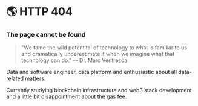 # :earth_americas:   HTTP 404
### The page cannot be found


> "We tame the wild potentital of technology to what is familiar to us and dramatically underestimate it when we imagine what that technology can do." -- Dr. Marc Ventresca


Data and software engineer, data platform and enthusiastic about all data-related matters. 

Currently studying blockchain infrastructure and web3 stack development and a little bit disappointment about the gas fee. 
